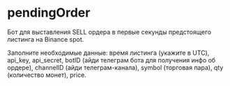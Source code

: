 # pendingOrder
 Бот для выставления SELL ордера в первые секунды предстоящего листинга на Binance spot.
 
 Заполните необходимые данные: время листинга (укажите в UTC), api_key, api_secret, botID (айди телеграм бота для получения инфо об ордере), channelID (айди телеграм-канала), symbol (торговая пара), qty (количество монет), price.
